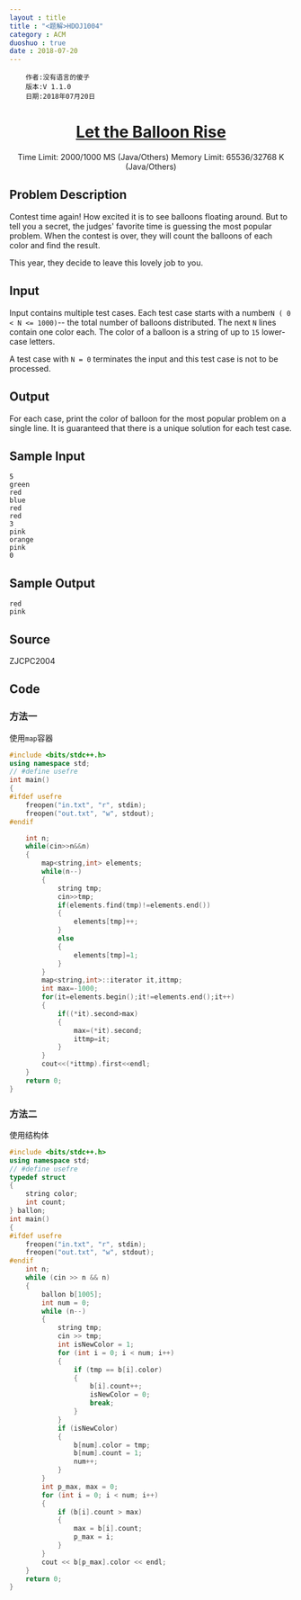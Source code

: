```yaml
---
layout : title
title : "<题解>HDOJ1004"
category : ACM
duoshuo : true
date : 2018-07-20
---
```


        作者:没有语言的傻子
        版本:V 1.1.0
        日期:2018年07月20日

<!-- more -->


<h1>
<center>
<a href="http://acm.hdu.edu.cn/showproblem.php?pid=1004" target="_blank">Let the Balloon Rise</a>
</center>
</h1>

<center>Time Limit: 2000/1000 MS (Java/Others)    Memory Limit: 65536/32768 K (Java/Others)
</center>

##  Problem Description

Contest time again! How excited it is to see balloons floating around. But to tell you a secret, the judges' favorite time is guessing the most popular problem. When the contest is over, they will count the balloons of each color and find the result.

This year, they decide to leave this lovely job to you. 

## Input

Input contains multiple test cases. Each test case starts with a number``` N ( 0 < N <= 1000) ```-- the total number of balloons distributed. The next ``` N ``` lines contain one color each. The color of a balloon is a string of up to ``` 15 ``` lower-case letters.

A test case with ``` N = 0 ``` terminates the input and this test case is not to be processed.

## Output

For each case, print the color of balloon for the most popular problem on a single line. It is guaranteed that there is a unique solution for each test case.

## Sample Input

```
5
green
red
blue
red
red
3
pink
orange
pink
0
```
## Sample Output

```
red
pink
```

## Source

ZJCPC2004

## Code

### 方法一
 
使用```map```容器

``` C++
#include <bits/stdc++.h>
using namespace std;
// #define usefre
int main()
{
#ifdef usefre
    freopen("in.txt", "r", stdin);
    freopen("out.txt", "w", stdout);
#endif

    int n;
    while(cin>>n&&n)
    {
        map<string,int> elements;
        while(n--)
        {
            string tmp;
            cin>>tmp;
            if(elements.find(tmp)!=elements.end())
            {
                elements[tmp]++;
            }
            else
            {
                elements[tmp]=1;
            }
        }
        map<string,int>::iterator it,ittmp;
        int max=-1000;
        for(it=elements.begin();it!=elements.end();it++)
        {
            if((*it).second>max)
            {
                max=(*it).second;
                ittmp=it;
            }
        }
        cout<<(*ittmp).first<<endl;
    }
    return 0;
}
```
### 方法二

使用结构体

```C++
#include <bits/stdc++.h>
using namespace std;
// #define usefre
typedef struct
{
    string color;
    int count;
} ballon;
int main()
{
#ifdef usefre
    freopen("in.txt", "r", stdin);
    freopen("out.txt", "w", stdout);
#endif
    int n;
    while (cin >> n && n)
    {
        ballon b[1005];
        int num = 0;
        while (n--)
        {
            string tmp;
            cin >> tmp;
            int isNewColor = 1;
            for (int i = 0; i < num; i++)
            {
                if (tmp == b[i].color)
                {
                    b[i].count++;
                    isNewColor = 0;
                    break;
                }
            }
            if (isNewColor)
            {
                b[num].color = tmp;
                b[num].count = 1;
                num++;
            }
        }
        int p_max, max = 0;
        for (int i = 0; i < num; i++)
        {
            if (b[i].count > max)
            {
                max = b[i].count;
                p_max = i;
            }
        }
        cout << b[p_max].color << endl;
    }
    return 0;
}
```

